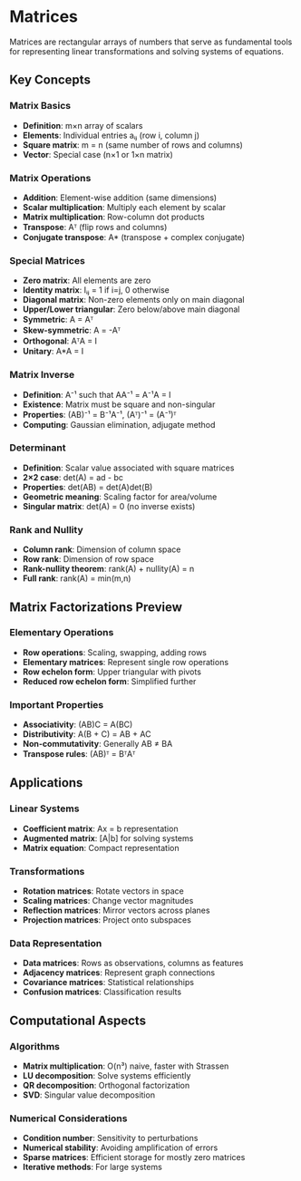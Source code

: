 # Matrices

Matrices are rectangular arrays of numbers that serve as fundamental tools for representing linear transformations and solving systems of equations.

## Key Concepts

### Matrix Basics
- **Definition**: m×n array of scalars
- **Elements**: Individual entries aᵢⱼ (row i, column j)
- **Square matrix**: m = n (same number of rows and columns)
- **Vector**: Special case (n×1 or 1×n matrix)

### Matrix Operations
- **Addition**: Element-wise addition (same dimensions)
- **Scalar multiplication**: Multiply each element by scalar
- **Matrix multiplication**: Row-column dot products
- **Transpose**: Aᵀ (flip rows and columns)
- **Conjugate transpose**: A* (transpose + complex conjugate)

### Special Matrices
- **Zero matrix**: All elements are zero
- **Identity matrix**: Iᵢⱼ = 1 if i=j, 0 otherwise
- **Diagonal matrix**: Non-zero elements only on main diagonal
- **Upper/Lower triangular**: Zero below/above main diagonal
- **Symmetric**: A = Aᵀ
- **Skew-symmetric**: A = -Aᵀ
- **Orthogonal**: AᵀA = I
- **Unitary**: A*A = I

### Matrix Inverse
- **Definition**: A⁻¹ such that AA⁻¹ = A⁻¹A = I
- **Existence**: Matrix must be square and non-singular
- **Properties**: (AB)⁻¹ = B⁻¹A⁻¹, (Aᵀ)⁻¹ = (A⁻¹)ᵀ
- **Computing**: Gaussian elimination, adjugate method

### Determinant
- **Definition**: Scalar value associated with square matrices
- **2×2 case**: det(A) = ad - bc
- **Properties**: det(AB) = det(A)det(B)
- **Geometric meaning**: Scaling factor for area/volume
- **Singular matrix**: det(A) = 0 (no inverse exists)

### Rank and Nullity
- **Column rank**: Dimension of column space
- **Row rank**: Dimension of row space
- **Rank-nullity theorem**: rank(A) + nullity(A) = n
- **Full rank**: rank(A) = min(m,n)

## Matrix Factorizations Preview

### Elementary Operations
- **Row operations**: Scaling, swapping, adding rows
- **Elementary matrices**: Represent single row operations
- **Row echelon form**: Upper triangular with pivots
- **Reduced row echelon form**: Simplified further

### Important Properties
- **Associativity**: (AB)C = A(BC)
- **Distributivity**: A(B + C) = AB + AC
- **Non-commutativity**: Generally AB ≠ BA
- **Transpose rules**: (AB)ᵀ = BᵀAᵀ

## Applications

### Linear Systems
- **Coefficient matrix**: Ax = b representation
- **Augmented matrix**: [A|b] for solving systems
- **Matrix equation**: Compact representation

### Transformations
- **Rotation matrices**: Rotate vectors in space
- **Scaling matrices**: Change vector magnitudes
- **Reflection matrices**: Mirror vectors across planes
- **Projection matrices**: Project onto subspaces

### Data Representation
- **Data matrices**: Rows as observations, columns as features
- **Adjacency matrices**: Represent graph connections
- **Covariance matrices**: Statistical relationships
- **Confusion matrices**: Classification results

## Computational Aspects

### Algorithms
- **Matrix multiplication**: O(n³) naive, faster with Strassen
- **LU decomposition**: Solve systems efficiently
- **QR decomposition**: Orthogonal factorization
- **SVD**: Singular value decomposition

### Numerical Considerations
- **Condition number**: Sensitivity to perturbations
- **Numerical stability**: Avoiding amplification of errors
- **Sparse matrices**: Efficient storage for mostly zero matrices
- **Iterative methods**: For large systems
